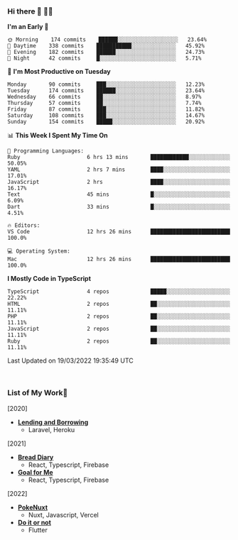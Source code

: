 ### Hi there 👋 🧑‍💻



<!--START_SECTION:waka-->
**I'm an Early 🐤** 

```text
🌞 Morning    174 commits    ██████░░░░░░░░░░░░░░░░░░░   23.64% 
🌆 Daytime    338 commits    ███████████░░░░░░░░░░░░░░   45.92% 
🌃 Evening    182 commits    ██████░░░░░░░░░░░░░░░░░░░   24.73% 
🌙 Night      42 commits     █░░░░░░░░░░░░░░░░░░░░░░░░   5.71%

```
📅 **I'm Most Productive on Tuesday** 

```text
Monday       90 commits     ███░░░░░░░░░░░░░░░░░░░░░░   12.23% 
Tuesday      174 commits    ██████░░░░░░░░░░░░░░░░░░░   23.64% 
Wednesday    66 commits     ██░░░░░░░░░░░░░░░░░░░░░░░   8.97% 
Thursday     57 commits     ██░░░░░░░░░░░░░░░░░░░░░░░   7.74% 
Friday       87 commits     ███░░░░░░░░░░░░░░░░░░░░░░   11.82% 
Saturday     108 commits    ███░░░░░░░░░░░░░░░░░░░░░░   14.67% 
Sunday       154 commits    █████░░░░░░░░░░░░░░░░░░░░   20.92%

```


📊 **This Week I Spent My Time On** 

```text
💬 Programming Languages: 
Ruby                     6 hrs 13 mins       ████████████░░░░░░░░░░░░░   50.05% 
YAML                     2 hrs 7 mins        ████░░░░░░░░░░░░░░░░░░░░░   17.01% 
JavaScript               2 hrs               ████░░░░░░░░░░░░░░░░░░░░░   16.17% 
Text                     45 mins             █░░░░░░░░░░░░░░░░░░░░░░░░   6.09% 
Dart                     33 mins             █░░░░░░░░░░░░░░░░░░░░░░░░   4.51%

🔥 Editors: 
VS Code                  12 hrs 26 mins      █████████████████████████   100.0%

💻 Operating System: 
Mac                      12 hrs 26 mins      █████████████████████████   100.0%

```

**I Mostly Code in TypeScript** 

```text
TypeScript               4 repos             █████░░░░░░░░░░░░░░░░░░░░   22.22% 
HTML                     2 repos             ██░░░░░░░░░░░░░░░░░░░░░░░   11.11% 
PHP                      2 repos             ██░░░░░░░░░░░░░░░░░░░░░░░   11.11% 
JavaScript               2 repos             ██░░░░░░░░░░░░░░░░░░░░░░░   11.11% 
Ruby                     2 repos             ██░░░░░░░░░░░░░░░░░░░░░░░   11.11%

```



 Last Updated on 19/03/2022 19:35:49 UTC
<!--END_SECTION:waka-->


<br />

### List of My Work🚀
[2020]
- [**Lending and Borrowing**](https://lending-and-borrowing.herokuapp.com/)
  - Laravel, Heroku

[2021]
- [**Bread Diary**](https://bread-diary-web.web.app/)
  - React, Typescript, Firebase
- [**Goal for Me**](https://goal-for-me.web.app/)
  - React, Typescript, Firebase

[2022]
- [**PokeNuxt**](https://pokenuxt.vercel.app/)
  - Nuxt, Javascript, Vercel
- [**Do it or not**](https://apps.apple.com/jp/app/do-it-or-not/id1613818865)
  - Flutter

